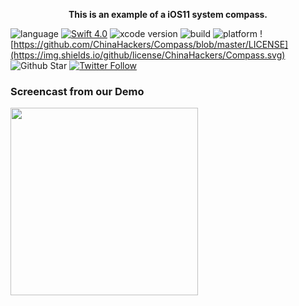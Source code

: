 <p align="center"> <b> This is an example of a iOS11 system compass. </b></p>

![language](https://img.shields.io/badge/language-swift-orange.svg)
[![Swift  4.0](https://img.shields.io/badge/swift-4.0.3+-blue.svg?style=flat)](https://developer.apple.com/swift/)
![xcode version](https://img.shields.io/badge/xcode-9+-brightgreen.svg)
![build](https://img.shields.io/appveyor/ci/gruntjs/grunt.svg)
![platform](https://img.shields.io/badge/platform-ios-lightgrey.svg)
![https://github.com/ChinaHackers/Compass/blob/master/LICENSE](https://img.shields.io/github/license/ChinaHackers/Compass.svg)
![Github Star](https://img.shields.io/github/stars/ChinaHackers/Compass.svg?style=social&label=Star)
[![Twitter Follow](https://img.shields.io/twitter/follow/LiuChuan_.svg?style=social)](https://twitter.com/LiuChuan_)

### Screencast from our Demo

<img  src="https://github.com/ChinaHackers/Compass/raw/master/Screencast/Screencast.gif" width="300">
